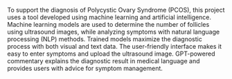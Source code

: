 To support the diagnosis of Polycystic Ovary Syndrome (PCOS), this project uses a tool developed using machine learning and artificial intelligence.  Machine learning models are used to determine the number of follicles using ultrasound images, while analyzing symptoms with natural language processing (NLP) methods.  Trained models maximize the diagnostic process with both visual and text data.  The user-friendly interface makes it easy to enter symptoms and upload the ultrasound image.  GPT-powered commentary explains the diagnostic result in medical language and provides users with advice for symptom management.
